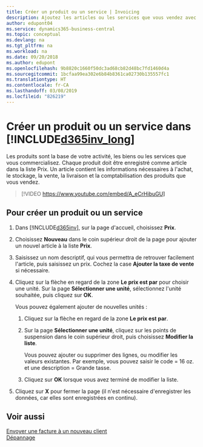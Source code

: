 ```yaml
---
title: Créer un produit ou un service | Invoicing
description: Ajoutez les articles ou les services que vous vendez avec le prix que vous voulez définir. Vous avez également le choix entre différentes unités de mesure pour chaque produit ou service.
author: edupont04
ms.service: dynamics365-business-central
ms.topic: conceptual
ms.devlang: na
ms.tgt_pltfrm: na
ms.workload: na
ms.date: 09/20/2018
ms.author: edupont
ms.openlocfilehash: 9b8820c1660f50dc3ad68cb82d48bc7fd1460d4a
ms.sourcegitcommit: 1bcfaa99ea302e6b84b8361ca02730b135557fc1
ms.translationtype: HT
ms.contentlocale: fr-CA
ms.lasthandoff: 03/08/2019
ms.locfileid: "826219"
---
```

# <a name="create-a-product-or-service-in-included365invlongincludesd365invlongmd"></a>Créer un produit ou un service dans [!INCLUDE[d365inv_long](includes/d365inv_long.md)]
Les produits sont la base de votre activité, les biens ou les services que vous commercialisez. Chaque produit doit être enregistré comme article dans la liste Prix. Un article contient les informations nécessaires à l'achat, le stockage, la vente, la livraison et la comptabilisation des produits que vous vendez.  

> [!VIDEO https://www.youtube.com/embed/A_eCrHibuGU]

## <a name="to-create-a-product-or-service"></a>Pour créer un produit ou un service
1. Dans [!INCLUDE[d365inv](includes/d365inv.md)], sur la page d'accueil, choisissez **Prix**.  
2. Choisissez **Nouveau** dans le coin supérieur droit de la page pour ajouter un nouvel article à la liste **Prix**.  
3. Saisissez un nom descriptif, qui vous permettra de retrouver facilement l'article, puis saisissez un prix. Cochez la case **Ajouter la taxe de vente** si nécessaire.  
4. Cliquez sur la flèche en regard de la zone **Le prix est par** pour choisir une unité. Sur la page **Sélectionner une unité**, sélectionnez l'unité souhaitée, puis cliquez sur **OK**.  

    Vous pouvez également ajouter de nouvelles unités :  

    1. Cliquez sur la flèche en regard de la zone **Le prix est par**.  
    2. Sur la page **Sélectionner une unité**, cliquez sur les points de suspension dans le coin supérieur droit, puis choisissez **Modifier la liste**.  

        Vous pouvez ajouter ou supprimer des lignes, ou modifier les valeurs existantes. Par exemple, vous pouvez saisir le code = 16 oz. et une description = Grande tasse.  

    3. Cliquez sur **OK** lorsque vous avez terminé de modifier la liste.

5. Cliquez sur **X** pour fermer la page (il n'est nécessaire d'enregistrer les données, car elles sont enregistrées en continu).

## <a name="see-also"></a>Voir aussi
[Envoyer une facture à un nouveau client](send-invoice.md)  
[Dépannage](about-troubleshooting.md)  
